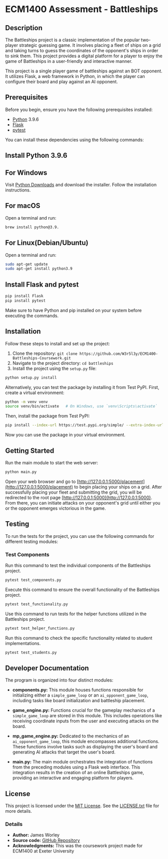 # ECM1400 Assessment - Battleships

## Description

The Battleships project is a classic implementation of the popular two-player strategic guessing game. It involves placing a fleet of ships on a grid and taking turns to guess the coordinates of the opponent's ships in order to sink them. This project provides a digital platform for a player to enjoy the game of Battleships in a user-friendly and interactive manner.

This project is a single player game of battleships against an BOT opponent. It utilizes Flask, a web framework in Python, in which the player can configure their board and play against an AI opponent.

## Prerequisites

Before you begin, ensure you have the following prerequisites installed:

- [Python](https://www.python.org/) 3.9.6
- [Flask](https://flask.palletsprojects.com/)
- [pytest](https://docs.pytest.org/en/stable/)

You can install these dependencies using the following commands:

## Install Python 3.9.6

## For Windows

Visit [Python Downloads](https://www.python.org/downloads/release/python-396/) and download the installer. Follow the installation instructions.

## For macOS

Open a terminal and run:

```bash
brew install python@3.9.
```

## For Linux(Debian/Ubuntu)

Open a terminal and run:

```bash
sudo apt-get update
sudo apt-get install python3.9
```

## Install Flask and pytest

```bash
pip install Flask
pip install pytest
```

Make sure to have Python and pip installed on your system before executing the commands.

## Installation

Follow these steps to install and set up the project:

1. Clone the repository: `git clone https://github.com/W3r5l3y/ECM1400-Battleships-Coursework.git`
2. Navigate to the project directory: `cd battleships`
3. Install the project using the `setup.py` file:

```bash
python setup.py install
```

Alternatively, you can test the package by installing it from Test PyPI. First, create a virtual environment:

```bash
python -m venv venv
source venv/bin/activate   # On Windows, use `venv\Scripts\activate`
```

Then, install the package from Test PyPI:

```bash
pip install --index-url https://test.pypi.org/simple/ --extra-index-url https://pypi.org/simple/ battleships-pgk-jworley==0.0.1
```

Now you can use the package in your virtual environment.

## Getting Started

Run the main module to start the web server:

```bash
python main.py
```

Open your web browser and go to [http://127.0.0.1:5000/placement](http://127.0.0.1:5000/placement) to begin placing your ships on a grid.
After successfully placing your fleet and submitting the grid, you will be redirected to the root page [http://127.0.0.1:5000](http://127.0.0.1:5000). From there, you can initiate attacks on your opponent's grid until either you or the opponent emerges victorious in the game.

## Testing

To run the tests for the project, you can use the following commands for different testing modules:

### Test Components

Run this command to test the individual components of the Battleships project.

```bash
pytest test_components.py
```

Execute this command to ensure the overall functionality of the Battleships project.

```bash
pytest test_functionality.py
```

Use this command to run tests for the helper functions utilized in the Battleships project.

```bash
pytest test_helper_functions.py
```

Run this command to check the specific functionality related to student implementations.

```bash
pytest test_students.py
```

## Developer Documentation

The program is organized into four distinct modules:

- **components.py:** This module houses functions responsible for initializing either a `simple_game_loop` or an `ai_opponent_game_loop`, including tasks like board initialization and battleship placement.

- **game_engine.py:** Functions crucial for the gameplay mechanics of a `simple_game_loop` are stored in this module. This includes operations like receiving coordinate inputs from the user and executing attacks on the board.

- **mp_game_engine.py:** Dedicated to the mechanics of an `ai_opponent_game_loop`, this module encompasses additional functions. These functions involve tasks such as displaying the user's board and generating AI attacks that target the user's board.

- **main.py:** The main module orchestrates the integration of functions from the preceding modules using a Flask web interface. This integration results in the creation of an online Battleships game, providing an interactive and engaging platform for players.

## License

This project is licensed under the [MIT License](LICENSE.txt). See the [LICENSE.txt](LICENSE.txt) file for more details.

### Details

- **Author:** James Worley
- **Source code:** [GitHub Repository](https://github.com/W3r5l3y/ECM1400-Battleships-Coursework)
- **Acknowledgments:** This was the coursework project made for ECM1400 at Exeter University

